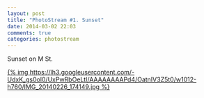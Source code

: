```yaml
---
layout: post
title: "PhotoStream #1. Sunset"
date: 2014-03-02 22:03
comments: true
categories: photostream
---
```


Sunset on M St.

[{% img https://lh3.googleusercontent.com/-UdxK_gs0ol0/UxPwRbOeLtI/AAAAAAAAPd4/OatnIV3Z5t0/w1012-h760/IMG_20140226_174149.jpg %}](https://plus.google.com/photos/112372998073079463630/albums/5986392506066477233/5986392511862419154)